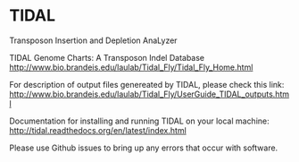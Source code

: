 # TIDAL
Transposon Insertion and Depletion AnaLyzer

TIDAL Genome Charts: A Transposon Indel Database 
http://www.bio.brandeis.edu/laulab/Tidal_Fly/Tidal_Fly_Home.html

For description of output files genereated by TIDAL, please check this link:
http://www.bio.brandeis.edu/laulab/Tidal_Fly/UserGuide_TIDAL_outputs.html

Documentation for installing and running TIDAL on your local machine:
http://tidal.readthedocs.org/en/latest/index.html

Please use Github issues to bring up any errors that occur with software.
